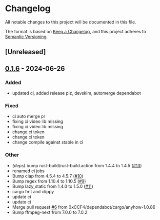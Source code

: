 # Changelog
All notable changes to this project will be documented in this file.

The format is based on [Keep a Changelog](https://keepachangelog.com/en/1.0.0/),
and this project adheres to [Semantic Versioning](https://semver.org/spec/v2.0.0.html).

## [Unreleased]

## [0.1.6](https://github.com/0xCCF4/PhotoSort/compare/v0.1.5...v0.1.6) - 2024-06-26

### Added
- updated ci, added release plz, devskim, automerge dependabot

### Fixed
- ci auto merge pr
- fixing ci video lib missing
- fixing ci video lib missing
- change ci token
- change ci token
- change compile against stable in ci

### Other
- *(deps)* bump rust-build/rust-build.action from 1.4.4 to 1.4.5 ([#13](https://github.com/0xCCF4/PhotoSort/pull/13))
- renamed ci jobs
- Bump clap from 4.5.4 to 4.5.7 ([#10](https://github.com/0xCCF4/PhotoSort/pull/10))
- Bump regex from 1.10.4 to 1.10.5 ([#9](https://github.com/0xCCF4/PhotoSort/pull/9))
- Bump lazy_static from 1.4.0 to 1.5.0 ([#11](https://github.com/0xCCF4/PhotoSort/pull/11))
- cargo fmt and clippy
- update ci
- update ci
- Merge pull request [#6](https://github.com/0xCCF4/PhotoSort/pull/6) from 0xCCF4/dependabot/cargo/anyhow-1.0.86
- Bump ffmpeg-next from 7.0.0 to 7.0.2
